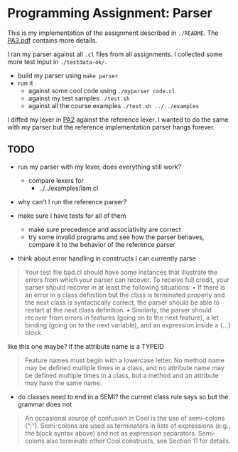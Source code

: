 # Programming Assignment: Parser

This is my implementation of the assignment described in `./README`. The
[PA3.pdf](https://web.stanford.edu/class/cs143/handouts/PA3.pdf) contains more details.

I ran my parser against all `.cl` files from all assignments. I collected some more test input in
`./testdata-ok/`.

* build my parser using `make parser`
* run it
  * against some cool code using `./myparser code.cl`
  * against my test samples `./test.sh`
  * against all the course examples `./test.sh ../../examples`

I diffed my lexer in [PA2](../PA2J/) against the reference lexer. I wanted to do the same with my
parser but the reference implementation parser hangs forever.

## TODO

* run my parser with my lexer, does everything still work?
  * compare lexers for
    * ../../examples/lam.cl

* why can't I run the reference parser?

* make sure I have tests for all of them
  * make sure precedence and associativity are correct
  * try some invalid programs and see how the parser behaves, compare it to the behavior of the
  reference parser

* think about error handling in constructs I can currently parse

> Your test file bad.cl should have some instances that illustrate the errors from which your parser can
recover. To receive full credit, your parser should recover in at least the following situations:
• If there is an error in a class definition but the class is terminated properly and the next class is
syntactically correct, the parser should be able to restart at the next class definition.
• Similarly, the parser should recover from errors in features (going on to the next feature), a let binding
(going on to the next variable), and an expression inside a {...} block.

like this one maybe? if the attribute name is a TYPEID

> Feature names must begin with a lowercase letter. No method name may be defined multiple times in
a class, and no attribute name may be defined multiple times in a class, but a method and an
attribute may have the same name.

* do classes need to end in a SEMI? the current class rule says so but the grammar does not
> An occasional source of confusion in Cool is the use of semi-colons (“;”). Semi-colons are used
as terminators in lists of expressions (e.g., the block syntax above) and not as expression
separators. Semi-colons also terminate other Cool constructs, see Section 11 for details.
